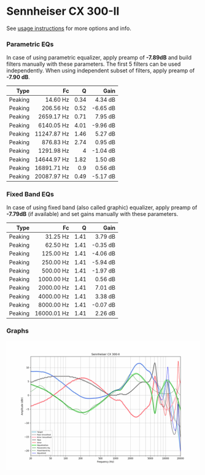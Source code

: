 # Sennheiser CX 300-II
See [usage instructions](https://github.com/jaakkopasanen/AutoEq#usage) for more options and info.

### Parametric EQs
In case of using parametric equalizer, apply preamp of **-7.89dB** and build filters manually
with these parameters. The first 5 filters can be used independently.
When using independent subset of filters, apply preamp of **-7.90 dB**.

| Type    | Fc          |    Q | Gain     |
|--------:|------------:|-----:|---------:|
| Peaking | 14.60 Hz    | 0.34 | 4.34 dB  |
| Peaking | 206.56 Hz   | 0.52 | -6.65 dB |
| Peaking | 2659.17 Hz  | 0.71 | 7.95 dB  |
| Peaking | 6140.05 Hz  | 4.01 | -9.96 dB |
| Peaking | 11247.87 Hz | 1.46 | 5.27 dB  |
| Peaking | 876.83 Hz   | 2.74 | 0.95 dB  |
| Peaking | 1291.98 Hz  | 4    | -1.04 dB |
| Peaking | 14644.97 Hz | 1.82 | 1.50 dB  |
| Peaking | 16891.71 Hz | 0.9  | 0.56 dB  |
| Peaking | 20087.97 Hz | 0.49 | -5.17 dB |

### Fixed Band EQs
In case of using fixed band (also called graphic) equalizer, apply preamp of **-7.79dB**
(if available) and set gains manually with these parameters.

| Type    | Fc          |    Q | Gain     |
|--------:|------------:|-----:|---------:|
| Peaking | 31.25 Hz    | 1.41 | 3.79 dB  |
| Peaking | 62.50 Hz    | 1.41 | -0.35 dB |
| Peaking | 125.00 Hz   | 1.41 | -4.06 dB |
| Peaking | 250.00 Hz   | 1.41 | -5.94 dB |
| Peaking | 500.00 Hz   | 1.41 | -1.97 dB |
| Peaking | 1000.00 Hz  | 1.41 | 0.56 dB  |
| Peaking | 2000.00 Hz  | 1.41 | 7.01 dB  |
| Peaking | 4000.00 Hz  | 1.41 | 3.38 dB  |
| Peaking | 8000.00 Hz  | 1.41 | -0.07 dB |
| Peaking | 16000.01 Hz | 1.41 | 2.26 dB  |

### Graphs
![](./Sennheiser%20CX%20300-II.png)
